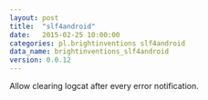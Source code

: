 ```yaml
---
layout: post
title:  "slf4android"
date:   2015-02-25 10:00:00
categories: pl.brightinventions slf4android
data_name: brightinventions_slf4android
version: 0.0.12
---
```


Allow clearing logcat after every error notification.
